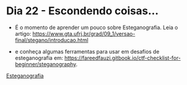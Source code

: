 # Dia 22 - Escondendo coisas…

- É o momento de aprender um pouco sobre Esteganografia. Leia o artigo: https://www.gta.ufrj.br/grad/09_1/versao-final/stegano/introducao.html  

- e conheça algumas ferramentas para usar em desafios de esteganografia em: https://fareedfauzi.gitbook.io/ctf-checklist-for-beginner/steganography.

[Esteganografia](https://infosec-iniciante.onrender.com/repo/estenografia)